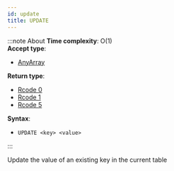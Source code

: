 ```yaml
---
id: update
title: UPDATE
---
```


:::note About
**Time complexity**: O(1)  
**Accept type**:

- [AnyArray](../protocol/data-types#any-array)

**Return type**:

- [Rcode 0](../protocol/response-codes)
- [Rcode 1](../protocol/response-codes)
- [Rcode 5](../protocol/response-codes)

**Syntax**:

- `UPDATE <key> <value>`

:::

Update the value of an existing key in the current table
